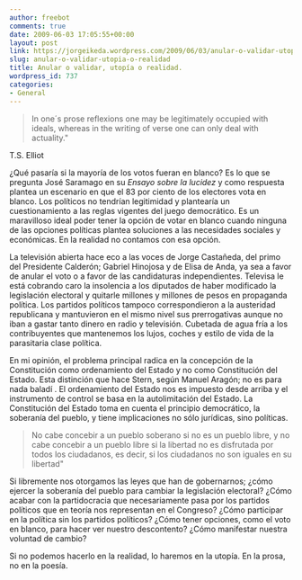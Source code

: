 ```yaml
---
author: freebot
comments: true
date: 2009-06-03 17:05:55+00:00
layout: post
link: https://jorgeikeda.wordpress.com/2009/06/03/anular-o-validar-utopia-o-realidad/
slug: anular-o-validar-utopia-o-realidad
title: Anular o validar, utopía o realidad.
wordpress_id: 737
categories:
- General
---
```


<blockquote>In one´s prose reflexions one may be legitimately occupied with ideals, whereas in the writing of verse one can only deal with actuality."</blockquote>

T.S. Elliot

¿Qué pasaría si la mayoría de los votos fueran en blanco? Es lo que se pregunta José Saramago en su _Ensayo sobre la lucidez_ y como respuesta plantea un escenario en que  el 83 por ciento de los electores vota en blanco. Los políticos no tendrían legitimidad y plantearía un cuestionamiento a las reglas vigentes del juego democrático. Es un maravilloso ideal poder tener la opción de votar en blanco cuando ninguna de las opciones políticas plantea soluciones a las necesidades sociales y económicas. En la realidad no contamos con esa opción.

La televisión abierta hace eco a las voces de Jorge Castañeda, del primo del Presidente Calderón; Gabriel Hinojosa y de Elisa de Anda, ya sea a favor de anular el voto o a favor de las candidaturas independientes. Televisa le está cobrando caro la insolencia a los diputados de haber modificado la legislación electoral y quitarle millones y millones de pesos en propaganda política.  Los partidos políticos tampoco correspondieron a la austeridad republicana y mantuvieron en el mismo nivel sus prerrogativas aunque no iban a gastar tanto dinero en  radio y televisión. Cubetada de agua fría a los contribuyentes que mantenemos los lujos, coches y estilo de vida de la parasitaria clase política.

En mi opinión, el problema principal radica en la concepción de la Constitución como ordenamiento del Estado y no como Constitución del Estado. Esta distinción que hace Stern, según Manuel Aragón; no es para nada baladí . El ordenamiento del Estado nos es impuesto desde arriba y el instrumento de control se basa en la autolimitación del Estado. La Constitución del Estado toma en cuenta el principio democrático, la soberanía del pueblo, y tiene implicaciones no sólo jurídicas, sino políticas.





<blockquote>No cabe concebir a un pueblo soberano si no es un pueblo libre, y no cabe concebir a un pueblo libre si la libertad no es disfrutada por todos los ciudadanos, es decir, si los ciudadanos no son iguales en su libertad"</blockquote>



Si libremente nos otorgamos las leyes que han de gobernarnos; ¿cómo ejercer la soberanía del pueblo para cambiar la legislación electoral? ¿Cómo acabar con la partidocracia que necesariamente pasa por los partidos políticos que en teoría  nos representan en el Congreso?  ¿Cómo participar en la política sin los partidos políticos? ¿Cómo tener opciones, como el voto en blanco, para hacer ver nuestro descontento? ¿Cómo manifestar nuestra voluntad de cambio?

Si no podemos hacerlo en la realidad, lo haremos en la utopía. En la prosa, no en la poesía.




